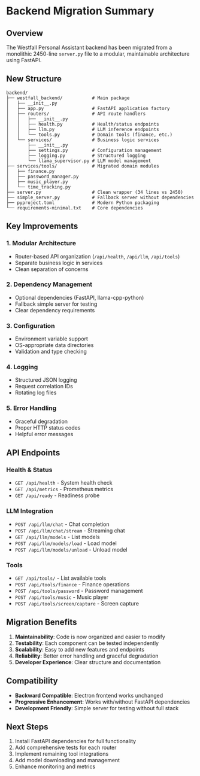 # Backend Migration Summary

## Overview

The Westfall Personal Assistant backend has been migrated from a monolithic 2450-line `server.py` file to a modular, maintainable architecture using FastAPI.

## New Structure

```
backend/
├── westfall_backend/           # Main package
│   ├── __init__.py
│   ├── app.py                  # FastAPI application factory
│   ├── routers/                # API route handlers
│   │   ├── __init__.py
│   │   ├── health.py           # Health/status endpoints
│   │   ├── llm.py              # LLM inference endpoints
│   │   └── tools.py            # Domain tools (finance, etc.)
│   └── services/               # Business logic services
│       ├── __init__.py
│       ├── settings.py         # Configuration management
│       ├── logging.py          # Structured logging
│       └── llama_supervisor.py # LLM model management
├── services/tools/             # Migrated domain modules
│   ├── finance.py
│   ├── password_manager.py
│   ├── music_player.py
│   └── time_tracking.py
├── server.py                   # Clean wrapper (34 lines vs 2450)
├── simple_server.py            # Fallback server without dependencies
├── pyproject.toml              # Modern Python packaging
└── requirements-minimal.txt    # Core dependencies
```

## Key Improvements

### 1. **Modular Architecture**
- Router-based API organization (`/api/health`, `/api/llm`, `/api/tools`)
- Separate business logic in services
- Clean separation of concerns

### 2. **Dependency Management**
- Optional dependencies (FastAPI, llama-cpp-python)
- Fallback simple server for testing
- Clear dependency requirements

### 3. **Configuration**
- Environment variable support
- OS-appropriate data directories
- Validation and type checking

### 4. **Logging**
- Structured JSON logging
- Request correlation IDs
- Rotating log files

### 5. **Error Handling**
- Graceful degradation
- Proper HTTP status codes
- Helpful error messages

## API Endpoints

### Health & Status
- `GET /api/health` - System health check
- `GET /api/metrics` - Prometheus metrics
- `GET /api/ready` - Readiness probe

### LLM Integration
- `POST /api/llm/chat` - Chat completion
- `POST /api/llm/chat/stream` - Streaming chat
- `GET /api/llm/models` - List models
- `POST /api/llm/models/load` - Load model
- `POST /api/llm/models/unload` - Unload model

### Tools
- `GET /api/tools/` - List available tools
- `POST /api/tools/finance` - Finance operations
- `POST /api/tools/password` - Password management
- `POST /api/tools/music` - Music player
- `POST /api/tools/screen/capture` - Screen capture

## Migration Benefits

1. **Maintainability**: Code is now organized and easier to modify
2. **Testability**: Each component can be tested independently
3. **Scalability**: Easy to add new features and endpoints
4. **Reliability**: Better error handling and graceful degradation
5. **Developer Experience**: Clear structure and documentation

## Compatibility

- **Backward Compatible**: Electron frontend works unchanged
- **Progressive Enhancement**: Works with/without FastAPI dependencies
- **Development Friendly**: Simple server for testing without full stack

## Next Steps

1. Install FastAPI dependencies for full functionality
2. Add comprehensive tests for each router
3. Implement remaining tool integrations
4. Add model downloading and management
5. Enhance monitoring and metrics